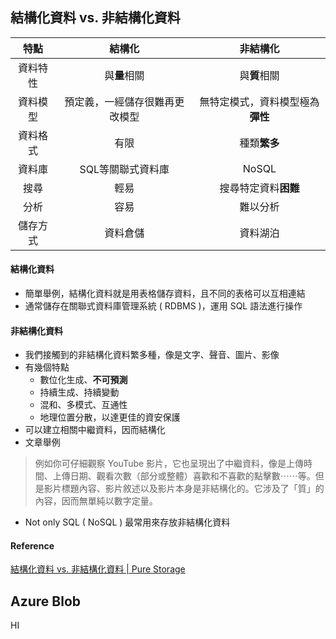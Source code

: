 ## 結構化資料 vs. 非結構化資料

|   特點   |             結構化             |             非結構化             |
|:--------:|:------------------------------:|:--------------------------------:|
| 資料特性 |          與**量**相關          |           與**質**相關           |
| 資料模型 | 預定義，一經儲存很難再更改模型 | 無特定模式，資料模型極為**彈性** |
| 資料格式 |              有限              |           種類**繁多**           |
|  資料庫  |       SQL等關聯式資料庫        |              NoSQL               |
|   搜尋   |              輕易              |       搜尋特定資料**困難**       |
|   分析   |              容易              |             難以分析             |
| 儲存方式 |            資料倉儲            |             資料湖泊             | 

#### 結構化資料
+ 簡單舉例，結構化資料就是用表格儲存資料，且不同的表格可以互相連結
+ 通常儲存在關聯式資料庫管理系統 ( RDBMS )，運用 SQL 語法進行操作

#### 非結構化資料
+ 我們接觸到的非結構化資料繁多種，像是文字、聲音、圖片、影像
+ 有幾個特點
	+ 數位化生成、**不可預測**
	+ 持續生成、持續變動
	+ 混和、多模式、互通性
	+ 地理位置分散，以達更佳的資安保護
+ 可以建立相關中繼資料，因而結構化
+ 文章舉例

>例如你可仔細觀察 YouTube 影片，它也呈現出了中繼資料，像是上傳時間、上傳日期、觀看次數（部分或整體）喜歡和不喜歡的點擊數⋯⋯等。但是影片標題內容、影片敘述以及影片本身是非結構化的。它涉及了「質」的內容，因而無單純以數字定量。

+ Not only SQL ( NoSQL ) 最常用來存放非結構化資料

#### Reference
[結構化資料 vs. 非結構化資料 | Pure Storage](https://www.purestorage.com/tw/knowledge/big-data/structured-vs-unstructured-data.html)

## Azure Blob
HI

